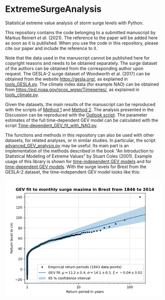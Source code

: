 # ExtremeSurgeAnalysis
Statistical extreme value analysis of storm surge levels with Python.

This repository contains the code belonging to a submitted manuscript by
Markus Reinert *et al.* (2021).  The reference to the paper will be
added here as soon as it is published.  When you use the code in this
repository, please cite our paper and include the reference to it.

Note that the data used in the manuscript cannot be published here for
copyright reasons and needs to be obtained separately.  The surge
dataset of the authors can be obtained from the corresponding author
upon request.  The GESLA-2 surge dataset of Woodworth et al. (2017) can
be obtained from the website https://gesla.org/, as explained in
[tools_GESLA.py](tools_GESLA.py).  The climate index data (for example
NAO) can be obtained from https://psl.noaa.gov/gcos_wgsp/Timeseries/, as
explained in [tools_climate.py](tools_climate.py).

Given the datasets, the main results of the manuscript can be reproduced
with the scripts of [Method 1](Method_1_sliding_window_analysis.py) and
[Method 2](Method_2_monthly_analysis.py).  The analysis presented in the
Discussion can be reproduced with the
[Outlook script](Outlook_winter_shift_in_other_stations.py).
The parameter estimates of the full time-dependent GEV model can be
calculated with the script
[Time-dependent_GEV_fit_with_NAO.py](Time-dependent_GEV_fit_with_NAO.py).

The functions and methods in this repository can also be used with other
datasets, for related analyses, or in similar studies.  In particular,
the script [advanced_GEV_analysis.py](advanced_GEV_analysis.py) may be
useful.  Its main part is an implementation of the methods described in
the book “An Introduction to Statistical Modeling of Extreme Values” by
Stuart Coles (2001).  Example usage of this library is shown for
[time-independent GEV models](Time-independent_GEV_fit.py) and for
[time-dependent GEV models](Time-dependent_GEV_fit.py).  With the surge
levels for Brest from the GESLA-2 dataset, the time-independent GEV
model looks like this:

![Figure of a time-independent GEV fit to extreme surge levels in Brest](results/GEV_fit_Brest.png)
